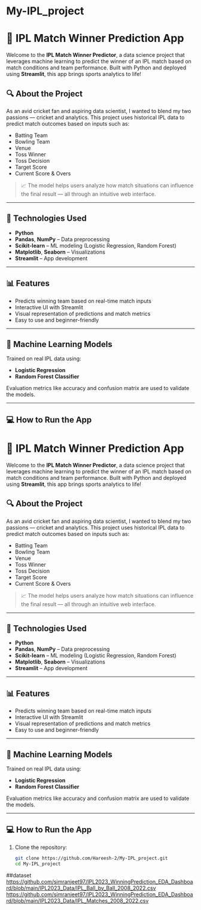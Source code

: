﻿# My-IPL_project
# 🏏 IPL Match Winner Prediction App

Welcome to the **IPL Match Winner Predictor**, a data science project that leverages machine learning to predict the winner of an IPL match based on match conditions and team performance. Built with Python and deployed using **Streamlit**, this app brings sports analytics to life!

## 🔍 About the Project

As an avid cricket fan and aspiring data scientist, I wanted to blend my two passions — cricket and analytics. This project uses historical IPL data to predict match outcomes based on inputs such as:

- Batting Team
- Bowling Team
- Venue
- Toss Winner
- Toss Decision
- Target Score
- Current Score & Overs

> 📈 The model helps users analyze how match situations can influence the final result — all through an intuitive web interface.

---

## 🚀 Technologies Used

- **Python**
- **Pandas**, **NumPy** – Data preprocessing
- **Scikit-learn** – ML modeling (Logistic Regression, Random Forest)
- **Matplotlib**, **Seaborn** – Visualizations
- **Streamlit** – App development

---

## 📊 Features

- Predicts winning team based on real-time match inputs
- Interactive UI with Streamlit
- Visual representation of predictions and match metrics
- Easy to use and beginner-friendly

---

## 🧠 Machine Learning Models

Trained on real IPL data using:
- **Logistic Regression**
- **Random Forest Classifier**

Evaluation metrics like accuracy and confusion matrix are used to validate the models.

---

## 💻 How to Run the App
# 🏏 IPL Match Winner Prediction App

Welcome to the **IPL Match Winner Predictor**, a data science project that leverages machine learning to predict the winner of an IPL match based on match conditions and team performance. Built with Python and deployed using **Streamlit**, this app brings sports analytics to life!

## 🔍 About the Project

As an avid cricket fan and aspiring data scientist, I wanted to blend my two passions — cricket and analytics. This project uses historical IPL data to predict match outcomes based on inputs such as:

- Batting Team
- Bowling Team
- Venue
- Toss Winner
- Toss Decision
- Target Score
- Current Score & Overs

> 📈 The model helps users analyze how match situations can influence the final result — all through an intuitive web interface.

---

## 🚀 Technologies Used

- **Python**
- **Pandas**, **NumPy** – Data preprocessing
- **Scikit-learn** – ML modeling (Logistic Regression, Random Forest)
- **Matplotlib**, **Seaborn** – Visualizations
- **Streamlit** – App development

---

## 📊 Features

- Predicts winning team based on real-time match inputs
- Interactive UI with Streamlit
- Visual representation of predictions and match metrics
- Easy to use and beginner-friendly

---

## 🧠 Machine Learning Models

Trained on real IPL data using:
- **Logistic Regression**
- **Random Forest Classifier**

Evaluation metrics like accuracy and confusion matrix are used to validate the models.

---

## 💻 How to Run the App

1. Clone the repository:
   ```bash
   git clone https://github.com/Hareesh-2/My-IPL_project.git
   cd My-IPL_project

  ##dataset
https://github.com/simranjeet97/IPL2023_WinningPrediction_EDA_Dashboard/blob/main/IPL2023_Data/IPL_Ball_by_Ball_2008_2022.csv
https://github.com/simranjeet97/IPL2023_WinningPrediction_EDA_Dashboard/blob/main/IPL2023_Data/IPL_Matches_2008_2022.csv

